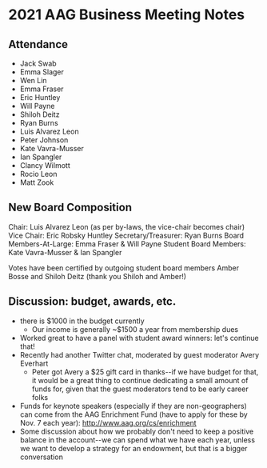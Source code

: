 # 2021 AAG Business Meeting Notes
## Attendance
* Jack Swab
* Emma Slager
* Wen Lin
* Emma Fraser
* Eric Huntley
* Will Payne
* Shiloh Deitz
* Ryan Burns
* Luis Alvarez Leon
* Peter Johnson
* Kate Vavra-Musser
* Ian Spangler
* Clancy Wilmott
* Rocio Leon
* Matt Zook

## New Board Composition
Chair: Luis Alvarez Leon (as per by-laws, the vice-chair becomes chair)
Vice Chair: Eric Robsky Huntley
Secretary/Treasurer: Ryan Burns
Board Members-At-Large: Emma Fraser & Will Payne
Student Board Members: Kate Vavra-Musser & Ian Spangler

Votes have been certified by outgoing student board members Amber Bosse and Shiloh Deitz (thank you Shiloh and Amber!)

## Discussion: budget, awards, etc. 
* there is $1000 in the budget currently
  * Our income is generally ~$1500 a year from membership dues
* Worked great to have a panel with student award winners: let's continue that!
* Recently had another Twitter chat, moderated by guest moderator Avery Everhart
  *  Peter got Avery a $25 gift card in thanks--if we have budget for that, it would be a great thing to continue dedicating a small amount of funds for, given that the guest moderators tend to be early career folks
* Funds for keynote speakers (especially if they are non-geographers) can come from the AAG Enrichment Fund (have to apply for these by Nov. 7 each year): http://www.aag.org/cs/enrichment
* Some discussion about how we probably don't need to keep a positive balance in the account--we can spend what we have each year, unless we want to develop a strategy for an endowment, but that is a bigger conversation
